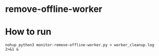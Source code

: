 # remove-offline-worker

# How to run 
```
nohup python3 monitor-remove-offline-worker.py > worker_cleanup.log 2>&1 &
```